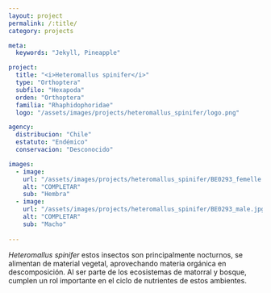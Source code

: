 ```yaml
---
layout: project
permalink: /:title/
category: projects

meta:
  keywords: "Jekyll, Pineapple"

project:
  title: "<i>Heteromallus spinifer</i>"
  type: "Orthoptera"
  subfilo: "Hexapoda"
  orden: "Orthoptera"
  familia: "Rhaphidophoridae"
  logo: "/assets/images/projects/heteromallus_spinifer/logo.png"

agency:
  distribucion: "Chile"
  estatuto: "Endémico"
  conservacion: "Desconocido"

images:
  - image:
    url: "/assets/images/projects/heteromallus_spinifer/BE0293_femelle.jpg"
    alt: "COMPLETAR"
    sub: "Hembra"
  - image:
    url: "/assets/images/projects/heteromallus_spinifer/BE0293_male.jpg"
    alt: "COMPLETAR"
    sub: "Macho"
  
---
```

<p><i>Heteromallus spinifer</i> estos insectos son principalmente nocturnos, se alimentan de material vegetal, aprovechando materia orgánica en descomposición. Al ser parte de los ecosistemas de matorral y bosque, cumplen un rol importante en el ciclo de nutrientes de estos ambientes. </p>
